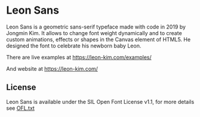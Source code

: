 Leon Sans
======================

Leon Sans is a geometric sans-serif typeface made with code in 2019 by Jongmin Kim. It allows to change font weight dynamically and to create custom animations, effects or shapes in the Canvas element of HTML5. He designed the font to celebrate his newborn baby Leon.

There are live examples at https://leon-kim.com/examples/

And website at https://leon-kim.com/

License
-------

Leon Sans is available under the SIL Open Font License v1.1, for more details see [OFL.txt](OFL.txt)